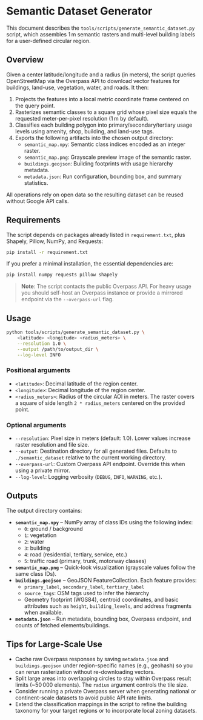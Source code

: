 # Semantic Dataset Generator

This document describes the `tools/scripts/generate_semantic_dataset.py` script,
which assembles 1 m semantic rasters and multi-level building labels for a
user-defined circular region.

## Overview

Given a center latitude/longitude and a radius (in meters), the script queries
OpenStreetMap via the Overpass API to download vector features for buildings,
land-use, vegetation, water, and roads. It then:

1. Projects the features into a local metric coordinate frame centered on the
   query point.
2. Rasterizes semantic classes to a square grid whose pixel size equals the
   requested meter-per-pixel resolution (1 m by default).
3. Classifies each building polygon into primary/secondary/tertiary usage
   levels using amenity, shop, building, and land-use tags.
4. Exports the following artifacts into the chosen output directory:
   - `semantic_map.npy`: Semantic class indices encoded as an integer raster.
   - `semantic_map.png`: Grayscale preview image of the semantic raster.
   - `buildings.geojson`: Building footprints with usage hierarchy metadata.
   - `metadata.json`: Run configuration, bounding box, and summary statistics.

All operations rely on open data so the resulting dataset can be reused without
Google API calls.

## Requirements

The script depends on packages already listed in `requirement.txt`, plus
Shapely, Pillow, NumPy, and Requests:

```bash
pip install -r requirement.txt
```

If you prefer a minimal installation, the essential dependencies are:

```bash
pip install numpy requests pillow shapely
```

> **Note**: The script contacts the public Overpass API. For heavy usage you
> should self-host an Overpass instance or provide a mirrored endpoint via the
> `--overpass-url` flag.

## Usage

```bash
python tools/scripts/generate_semantic_dataset.py \
    <latitude> <longitude> <radius_meters> \
    --resolution 1.0 \
    --output /path/to/output_dir \
    --log-level INFO
```

### Positional arguments

- `<latitude>`: Decimal latitude of the region center.
- `<longitude>`: Decimal longitude of the region center.
- `<radius_meters>`: Radius of the circular AOI in meters. The raster covers a
  square of side length `2 * radius_meters` centered on the provided point.

### Optional arguments

- `--resolution`: Pixel size in meters (default: 1.0). Lower values increase
  raster resolution and file size.
- `--output`: Destination directory for all generated files. Defaults to
  `./semantic_dataset` relative to the current working directory.
- `--overpass-url`: Custom Overpass API endpoint. Override this when using a
  private mirror.
- `--log-level`: Logging verbosity (`DEBUG`, `INFO`, `WARNING`, etc.).

## Outputs

The output directory contains:

- **`semantic_map.npy`** – NumPy array of class IDs using the following index:
  - `0`: ground / background
  - `1`: vegetation
  - `2`: water
  - `3`: building
  - `4`: road (residential, tertiary, service, etc.)
  - `5`: traffic road (primary, trunk, motorway classes)
- **`semantic_map.png`** – Quick-look visualization (grayscale values follow the
  same class IDs).
- **`buildings.geojson`** – GeoJSON FeatureCollection. Each feature provides:
  - `primary_label`, `secondary_label`, `tertiary_label`
  - `source_tags`: OSM tags used to infer the hierarchy
  - Geometry footprint (WGS84), centroid coordinates, and basic attributes such
    as `height`, `building_levels`, and address fragments when available.
- **`metadata.json`** – Run metadata, bounding box, Overpass endpoint, and
  counts of fetched elements/buildings.

## Tips for Large-Scale Use

- Cache raw Overpass responses by saving `metadata.json` and `buildings.geojson`
  under region-specific names (e.g., geohash) so you can rerun rasterization
  without re-downloading vectors.
- Split large areas into overlapping circles to stay within Overpass result
  limits (~50 000 elements). The `radius` argument controls the tile size.
- Consider running a private Overpass server when generating national or
  continent-scale datasets to avoid public API rate limits.
- Extend the classification mappings in the script to refine the building
  taxonomy for your target regions or to incorporate local zoning datasets.
